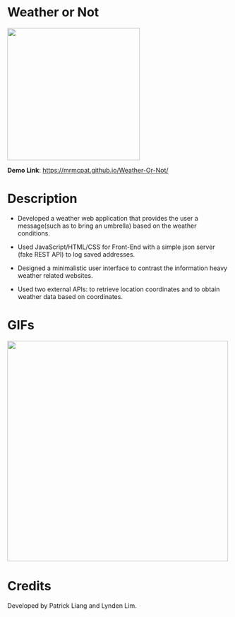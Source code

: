 # Weather or Not

<img src="assets/weatherornotlogo.png" width="300">

**Demo Link**: https://mrmcpat.github.io/Weather-Or-Not/

# Description

- Developed a weather web application that provides the user a message(such as to bring an umbrella) based on the weather conditions.

- Used JavaScript/HTML/CSS for Front-End with a simple json server (fake REST API)  to log saved addresses.

- Designed a minimalistic user interface to contrast the information heavy weather related websites.

- Used two external APIs: to retrieve location coordinates and to obtain weather data based on coordinates.
# GIFs

<img src="assets/weatherornot.gif" width="500">

# Credits

Developed by Patrick Liang and Lynden Lim.
